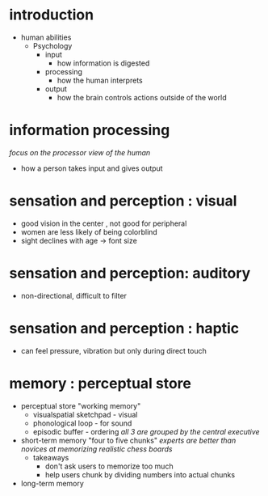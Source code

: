 # introduction
- human abilities
  - Psychology
    - input
      - how information is digested
    - processing
      - how the human interprets
    - output
      - how the brain controls actions outside of the world

# information processing
*focus on the processor view of the human*
- how a person takes input and gives output

# sensation and perception : visual
  - good vision in the center , not good for peripheral
  - women are less likely of being colorblind
  - sight declines with age -> font size

# sensation and perception: auditory
  - non-directional, difficult to filter

# sensation and perception : haptic
  - can feel pressure, vibration but only during direct touch

# memory : perceptual store
  - perceptual store "working memory"
    - visualspatial sketchpad - visual
    - phonological loop - for sound
    - episodic buffer - ordering
     *all 3 are grouped by the central executive*
  - short-term memory
    "four to five chunks"
    *experts are better than novices at memorizing realistic chess boards*
    - takeaways
      - don't ask users to memorize too much
      - help users chunk by dividing numbers into actual chunks
  - long-term memory
